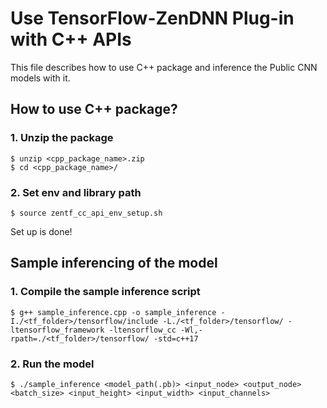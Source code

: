 # Use TensorFlow-ZenDNN Plug-in with C++ APIs

This file describes how to use C++ package and inference the Public CNN models with it.

## How to use C++ package?

### 1. Unzip the package
```
$ unzip <cpp_package_name>.zip
$ cd <cpp_package_name>/
```
### 2. Set env and library path
```
$ source zentf_cc_api_env_setup.sh
```
Set up is done!

## Sample inferencing of the model

### 1. Compile the sample inference script
```
$ g++ sample_inference.cpp -o sample_inference -I./<tf_folder>/tensorflow/include -L./<tf_folder>/tensorflow/ -ltensorflow_framework -ltensorflow_cc -Wl,-rpath=./<tf_folder>/tensorflow/ -std=c++17
```
### 2. Run the model
```
$ ./sample_inference <model_path(.pb)> <input_node> <output_node> <batch_size> <input_height> <input_width> <input_channels>
```
